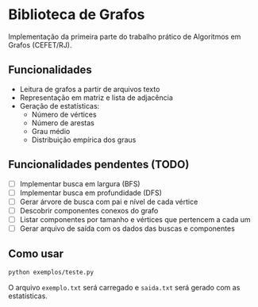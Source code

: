 # Biblioteca de Grafos

Implementação da primeira parte do trabalho prático de Algoritmos em Grafos (CEFET/RJ).

## Funcionalidades

- Leitura de grafos a partir de arquivos texto
- Representação em matriz e lista de adjacência
- Geração de estatísticas:
  - Número de vértices
  - Número de arestas
  - Grau médio
  - Distribuição empírica dos graus

## Funcionalidades pendentes (TODO)

- [ ] Implementar busca em largura (BFS)
- [ ] Implementar busca em profundidade (DFS)
- [ ] Gerar árvore de busca com pai e nível de cada vértice
- [ ] Descobrir componentes conexos do grafo
- [ ] Listar componentes por tamanho e vértices que pertencem a cada um
- [ ] Gerar arquivo de saída com os dados das buscas e componentes

## Como usar

```bash
python exemplos/teste.py
```

O arquivo `exemplo.txt` será carregado e `saida.txt` será gerado com as estatísticas.
